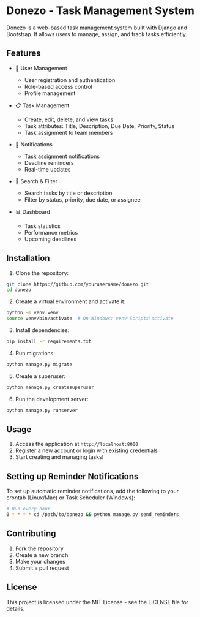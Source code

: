 # Donezo - Task Management System

Donezo is a web-based task management system built with Django and Bootstrap. It allows users to manage, assign, and track tasks efficiently.

## Features

- 🔐 User Management
  - User registration and authentication
  - Role-based access control
  - Profile management

- 📋 Task Management
  - Create, edit, delete, and view tasks
  - Task attributes: Title, Description, Due Date, Priority, Status
  - Task assignment to team members

- 🔔 Notifications
  - Task assignment notifications
  - Deadline reminders
  - Real-time updates

- 🔎 Search & Filter
  - Search tasks by title or description
  - Filter by status, priority, due date, or assignee

- 📊 Dashboard
  - Task statistics
  - Performance metrics
  - Upcoming deadlines

## Installation

1. Clone the repository:
```bash
git clone https://github.com/yourusername/donezo.git
cd donezo
```

2. Create a virtual environment and activate it:
```bash
python -m venv venv
source venv/bin/activate  # On Windows: venv\Scripts\activate
```

3. Install dependencies:
```bash
pip install -r requirements.txt
```

4. Run migrations:
```bash
python manage.py migrate
```

5. Create a superuser:
```bash
python manage.py createsuperuser
```

6. Run the development server:
```bash
python manage.py runserver
```

## Usage

1. Access the application at `http://localhost:8000`
2. Register a new account or login with existing credentials
3. Start creating and managing tasks!

## Setting up Reminder Notifications

To set up automatic reminder notifications, add the following to your crontab (Linux/Mac) or Task Scheduler (Windows):

```bash
# Run every hour
0 * * * * cd /path/to/donezo && python manage.py send_reminders
```

## Contributing

1. Fork the repository
2. Create a new branch
3. Make your changes
4. Submit a pull request

## License

This project is licensed under the MIT License - see the LICENSE file for details. 
